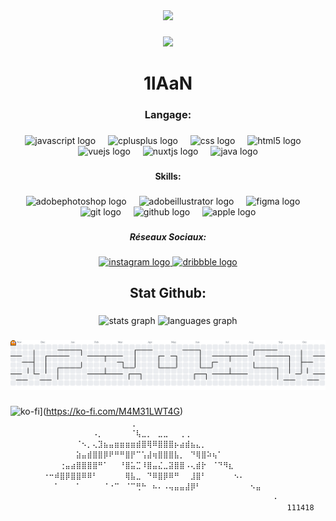 <div align="center">
  <img src="https://visitor-badge.laobi.icu/badge?page_id=1lAaN.1lAaN&"  />
</div>

###

<div align="center">
  <img height="108" src="https://media.discordapp.net/attachments/360480566266691615/1416884110114291774/normal_blanc.png?ex=68c877a8&is=68c72628&hm=a0842f2fea9596923031a5f75fe4b323f3641f5335afb79f1555afe288a767be&=&format=webp&quality=lossless&width=1460&height=1596"  />
</div>

###

<h1 align="center">1lAaN</h1>

###

<h3 align="center">Langage:</h3>

###

<div align="center">
  <img src="https://cdn.jsdelivr.net/gh/devicons/devicon/icons/javascript/javascript-original.svg" height="40" alt="javascript logo"  />
  <img width="12" />
  <img src="https://cdn.jsdelivr.net/gh/devicons/devicon/icons/cplusplus/cplusplus-original.svg" height="40" alt="cplusplus logo"  />
  <img width="12" />
  <img src="https://cdn.jsdelivr.net/gh/devicons/devicon/icons/css3/css3-original.svg" height="40" alt="css logo"  />
  <img width="12" />
  <img src="https://cdn.jsdelivr.net/gh/devicons/devicon/icons/html5/html5-original.svg" height="40" alt="html5 logo"  />
  <img width="12" />
  <img src="https://cdn.jsdelivr.net/gh/devicons/devicon/icons/vuejs/vuejs-original.svg" height="40" alt="vuejs logo"  />
  <img width="12" />
  <img src="https://cdn.jsdelivr.net/gh/devicons/devicon/icons/nuxtjs/nuxtjs-original.svg" height="40" alt="nuxtjs logo"  />
  <img width="12" />
  <img src="https://cdn.jsdelivr.net/gh/devicons/devicon/icons/java/java-original.svg" height="40" alt="java logo"  />
</div>

###

<h4 align="center">Skills:</h4>

###

<div align="center">
  <img src="https://skillicons.dev/icons?i=ps" height="40" alt="adobephotoshop logo"  />
  <img width="12" />
  <img src="https://skillicons.dev/icons?i=ai" height="40" alt="adobeillustrator logo"  />
  <img width="12" />
  <img src="https://skillicons.dev/icons?i=figma" height="40" alt="figma logo"  />
  <img width="12" />
  <img src="https://skillicons.dev/icons?i=git" height="40" alt="git logo"  />
  <img width="12" />
  <img src="https://skillicons.dev/icons?i=github" height="40" alt="github logo"  />
  <img width="12" />
  <img src="https://cdn.jsdelivr.net/gh/devicons/devicon/icons/apple/apple-original.svg" height="40" alt="apple logo"  />
</div>

###

<h5 align="center">Réseaux Sociaux:</h5>

###

<div align="center">
  <a href="https://instagram.com/1laan.gfx" target="_blank">
    <img src="https://raw.githubusercontent.com/maurodesouza/profile-readme-generator/master/src/assets/icons/social/instagram/default.svg" width="52" height="40" alt="instagram logo"  />
  </a>
  <a href="https://dribbble.com/1laan-111418" target="_blank">
    <img src="https://raw.githubusercontent.com/maurodesouza/profile-readme-generator/master/src/assets/icons/social/dribbble/default.svg" width="52" height="40" alt="dribbble logo"  />
  </a>
</div>

###

<h2 align="center">Stat Github:</h2>

###

<div align="center">
  <img src="https://github-readme-stats.vercel.app/api?username=1lAaN&hide_title=false&hide_rank=true&show_icons=true&include_all_commits=true&count_private=true&disable_animations=false&theme=github_dark&locale=fr&hide_border=false&order=1" height="150" alt="stats graph"  />
  <img src="https://github-readme-stats.vercel.app/api/top-langs?username=1lAaN&locale=fr&hide_title=false&layout=compact&card_width=320&langs_count=5&theme=github_dark&hide_border=false&order=2" height="130" alt="languages graph"  />
</div>

###

<picture>
  <source media="(prefers-color-scheme: dark)" srcset="https://raw.githubusercontent.com/1lAaN/1lAaN/output/pacman-contribution-graph-dark.svg">
  <source media="(prefers-color-scheme: light)" srcset="https://raw.githubusercontent.com/1lAaN/1lAaN/output/pacman-contribution-graph.svg">
  <img alt="pacman contribution graph" src="https://raw.githubusercontent.com/1lAaN/1lAaN/output/pacman-contribution-graph.svg">
</picture>

###


![ko-fi](https://ko-fi.com/img/githubbutton_sm.svg)](https://ko-fi.com/M4M31LWT4G)
<code>
⠀⠀⠀⠀⠀⠀⠀⠀⠀⠀⠀⠀⠀⠀⠀⠀⠀⠀⠀⠀⠀⠀⢀⠀⠀⠀⠀⠀⠀⠀⠀⠀⠀⠀⠀⠀⠀⠀⠀⠀⠀⠀⠀⠀⠀⠀⠀⠀⠀⠀
⠀⠀⠀⠀⠀⠀⠀⠀⠀⠀⠀⠀⠀⠀⠀⠠⡀⠀⠀⠀⠀⠀⠈⢧⣀⡀⠀⣀⣀⠀⠀⢀⢀⠀⠀⠀⠀⠀⠀⠀⠀⠀⠀⠀⠀⠀⠀⠀⠀⠀
⠀⠀⠀⠀⠀⠀⠀⠀⠀⠀⠀⠀⠈⠢⡀⢄⣹⣦⣤⣶⣶⣶⣶⣾⣿⢿⠿⣿⣿⣿⡦⣴⣾⣦⣄⡀⠀⠀⠀⠀⠀⠀⠀⠀⠀⠀⠀⠀⠀⠀
⠀⠀⠀⠀⠀⠀⠀⠀⠀⠀⠀⠀⣵⣤⣾⣿⣿⡿⠟⠛⠛⣿⡟⠉⢡⣼⢶⣿⣿⣿⣧⡀⠀⠙⢿⣿⠵⢦⠁⠀⠀⠀⠀⠀⠀⠀⠀⠀⠀⠀
⠀⠀⠀⠀⠀⠀⠀⠀⠀⢐⣤⣴⣿⣿⣿⣿⠛⠁⠀⠀⠘⣿⣥⣉⠸⣿⣤⣌⣀⣽⣿⣿⠠⢄⣾⡗⠀⠈⠙⠻⣆⠀⠀⠀⠀⠀⠀⠀⠀⠀
⠀⠀⠀⠀⠀⠀⠐⠒⠾⣿⡿⣿⣿⠿⠿⠃⠀⠀⠀⠀⠀⢿⣧⣀⠀⠙⠿⣿⡿⠿⠛⠀⠀⣸⣿⠃⠀⠀⠀⠀⠀⠢⠄⠀⠀⠀⠀⠀⠀⠀
⠀⠀⠀⠀⠀⠀⠀⠀⠁⠀⠀⠀⠁⠀⠀⠀⠀⠈⠐⠉⠀⠈⠉⢛⠓⠀⠦⠄⠠⢤⣤⣤⣼⡿⠃⠀⠀⠀⠀⠀⠀⠀⠀⠀⠢⣤⠀⠀⠀⠀
⠀⠀⠀⠀⠀⠀⠀⠀⠀⠀⠀⠀⠀⠀⠀⠀⠀⠀⠀⠀⠀⠀⠀⠀⠀⠀⠀⠀⠀⠀⠀⠀⠀⠀⠀⠀⠀⠀⠀⠀⠀⠀⠀⠀⠀⠀⠀⠀⠠⠀
⠀⠀⠀⠀⠀⠀⠀⠀⠀⠀⠀⠀⠀⠀⠀⠀⠀⠀⠀⠀⠀⠀⠀⠀⠀⠀⠀⠀⠀⠀⠀⠀⠀⠀⠀⠀⠀⠀⠀⠀⠀⠀⠀⠀⠀⠀⠀⠀⠀⠀
                        111418
</code>
